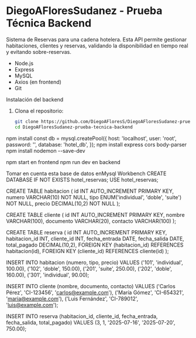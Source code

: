 # DiegoAFloresSudanez - Prueba Técnica Backend 

Sistema de Reservas para una cadena hotelera. Esta API permite gestionar habitaciones, clientes y reservas, validando la disponibilidad en tiempo real y evitando sobre-reservas.


- Node.js
- Express
- MySQL
- Axios (en frontend)
- Git

Instalación del backend

1. Clona el repositorio:
   ```bash
   git clone https://github.com/DiegoAFloresS/DiegoAFloresSudanez-prueba-tecnica-backend.git
   cd DiegoAFloresSudanez-prueba-tecnica-backend
npm install
const db = mysql.createPool({
  host: 'localhost',
  user: 'root',
  password: '',
  database: 'hotel_db',
});
npm install express cors body-parser
npm install nodemon --save-dev

npm start en frontend 
npm run dev en backend

Tomar en cuenta esta base de datos enMysql Workbench
CREATE DATABASE IF NOT EXISTS hotel_reservas;
USE hotel_reservas;

CREATE TABLE habitacion (
  id INT AUTO_INCREMENT PRIMARY KEY,
  numero VARCHAR(10) NOT NULL,
  tipo ENUM('individual', 'doble', 'suite') NOT NULL,
  precio DECIMAL(10,2) NOT NULL
);

CREATE TABLE cliente (
  id INT AUTO_INCREMENT PRIMARY KEY,
  nombre VARCHAR(100),
  documento VARCHAR(20),
  contacto VARCHAR(100)
);

CREATE TABLE reserva (
  id INT AUTO_INCREMENT PRIMARY KEY,
  habitacion_id INT,
  cliente_id INT,
  fecha_entrada DATE,
  fecha_salida DATE,
  total_pagado DECIMAL(10,2),
  FOREIGN KEY (habitacion_id) REFERENCES habitacion(id),
  FOREIGN KEY (cliente_id) REFERENCES cliente(id)
);

INSERT INTO habitacion (numero, tipo, precio) VALUES
('101', 'individual', 100.00),
('102', 'doble', 150.00),
('201', 'suite', 250.00),
('202', 'doble', 160.00),
('301', 'individual', 90.00);

INSERT INTO cliente (nombre, documento, contacto) VALUES
('Carlos Pérez', 'CI-123456', 'carlos@example.com'),
('María Gómez', 'CI-654321', 'maria@example.com'),
('Luis Fernández', 'CI-789012', 'luis@example.com');

INSERT INTO reserva (habitacion_id, cliente_id, fecha_entrada, fecha_salida, total_pagado)
VALUES (3, 1, '2025-07-16', '2025-07-20', 750.00);





